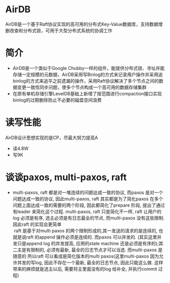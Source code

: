 # AirDB
  AirDB是一个基于Raft协议实现的高可用的分布式Key-Value数据库，支持数据增删改查和分布式锁，可用于大型分布式系统的协调工作
# 简介
* AirDB是一个类似于Google Chubby一样的组件，能提供分布式锁、寻址并能存储一定规模的元数据，AirDB采用写Binlog的方式来记录用户操作并采用追binlog的方式来追平之前遗漏的操作，采用Raft协议解决了多个节点之间的数据变更一致性同步问题，使多个节点构成一个高可用的数据存储集群
* 在原有单机存储引擎LevelDB基础上新增了按范围进行compaction接口实现binlog的过期删除防止不必要的磁盘空间浪费
# 读写性能
AirDB设计思想实现的是CP，尽最大努力提高A
* 读4.8W 
* 写9K
# 谈谈paxos, multi-paxos, raft
 * multi-paxos, raft 都是对一堆连续的问题达成一致的协议, 而paxos 是对一个问题达成一致的协议, 因此multi-paxos, raft 其实都是为了简化paxos 在多个问题上面达成一致的需要的两个阶段, 因此都简化了prepare 阶段, 提出了通过有leader 来简化这个过程. multi-paxos, raft 只是简化不一样, raft 让用户的log 必须是有序, 选主必须是有日志最全的节点, 而multi-paxos 没有这些限制. 因此raft 的实现会更简单<br>
  raft 是基于对multi paxos 的两个限制形成的,其一发送的请求的是连续的, 也就是说raft 的append 操作必须是连续的. 而paxos 可以并发的. (其实这里并发只是append log 的并发提高, 应用的state machine 还是必须是有序的);其二主是有限制的, 必须有最新, 最全的日志节点才可以当选. 而multi-paxos 是随意的 所以raft 可以看成是简化版本的multi paxos(这里multi-paxos 因为允许并发的写log, 因此不存在一个最新, 最全的日志节点, 因此只能这么做. 这样带来的麻烦就是选主以后, 需要将主里面没有的log 给补全, 并执行commit 过程)

